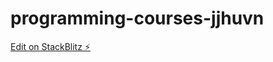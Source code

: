 # programming-courses-jjhuvn

[Edit on StackBlitz ⚡️](https://stackblitz.com/edit/programming-courses-jjhuvn)